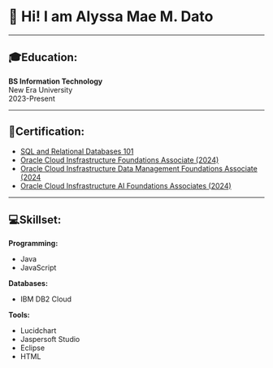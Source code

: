 # 👋 Hi! I am Alyssa Mae M. Dato
---
## 🎓Education:

**BS Information Technology**  
New Era University  
2023-Present

---

## 📜Certification:

- [SQL and Relational Databases 101](https://courses.cognitiveclass.ai/certificates/a12352b147604f28bf742df4578a3a0e)
- [Oracle Cloud Insfrastructure Foundations Associate (2024)](https://catalog-education.oracle.com/ords/certview/sharebadge?id=C7E893E2F236A454474F7D986EAEE29421F90E16B280925BB3682420A4358EDE)
- [Oracle Cloud Insfrastructure Data Management Foundations Associate (2024](https://catalog-education.oracle.com/ords/certview/sharebadge?id=F4F8704927AAC79E8023C62EC906A9F1ADDF8B8DF166E7E32F3DCD9A8EA5DC8A)
- [Oracle Cloud Insfrastructure AI Foundations Associates (2024)](https://catalog-education.oracle.com/ords/certview/sharebadge?id=F4F8704927AAC79E8023C62EC906A9F1ADDF8B8DF166E7E32F3DCD9A8EA5DC8A)

---

## 💻Skillset:

**Programming:**
- Java
- JavaScript

**Databases:**
- IBM DB2 Cloud

**Tools:**
- Lucidchart
- Jaspersoft Studio
- Eclipse
- HTML


<!--
**Alyssa-Dato/Alyssa-Dato** is a ✨ _special_ ✨ repository because its `README.md` (this file) appears on your GitHub profile.

Here are some ideas to get you started:

- 🔭 I’m currently working on ...
- 🌱 I’m currently learning ...
- 👯 I’m looking to collaborate on ...
- 🤔 I’m looking for help with ...
- 💬 Ask me about ...
- 📫 How to reach me: ...
- 😄 Pronouns: ...
- ⚡ Fun fact: ...
-->
